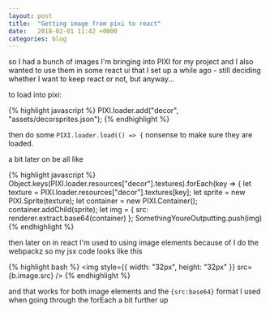```yaml
---
layout: post
title:  "Getting image from pixi to react"
date:   2018-02-01 11:42 +0000
categories: blog
---
```


so I had a bunch of images I'm bringing into PIXI for my project and I also wanted to use them in some react ui that I set up a while ago - still deciding whether I want to keep react or not, but anyway...

to load into pixi:

{% highlight javascript %}
PIXI.loader.add("decor", "assets/decorsprites.json");
{% endhighlight %}

then do some `PIXI.loader.load(() => {` nonsense to make sure they are loaded.

a bit later on be all like

{% highlight javascript %}
Object.keys(PIXI.loader.resources["decor"].textures).forEach(key => {
let texture = PIXI.loader.resources["decor"].textures[key];
let sprite = new PIXI.Sprite(texture);
let container = new PIXI.Container();
container.addChild(sprite);
let img = { src: renderer.extract.base64(container) };
SomethingYoureOutputting.push(img)
{% endhighlight %}

then later on in react I'm used to using image elements because of I do the webpackz so my jsx code looks like this

{% highlight bash %}
<img
style={{
width: "32px",
height: "32px"
}}
src={b.image.src}
/>
{% endhighlight %}

and that works for both image elements and the `{src:base64}` format I used when going through the forEach a bit further up
